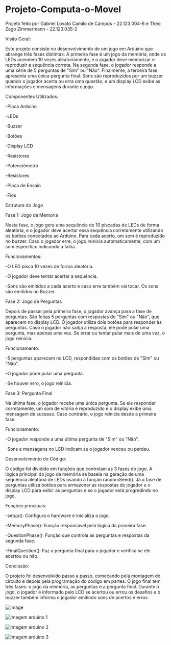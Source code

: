# Projeto-Computa-o-Movel

Projeto feito por Gabriel Lovato Camilo de Campos - 22.123.004-8 e Theo Zago Zimmermann - 22.123.035-2

Visão Geral:

Este projeto consiste no desenvolvimento de um jogo em Arduino que abrange três fases distintas. A primeira fase é um jogo da memória, onde os LEDs acendem 10 vezes aleatoriamente, e o jogador deve memorizar e reproduzir a sequência correta. Na segunda fase, o jogador responde a uma série de 5 perguntas de "Sim" ou "Não". Finalmente, a terceira fase apresenta uma única pergunta final. Sons são reproduzidos por um buzzer quando o jogador acerta ou erra uma questão, e um display LCD exibe as informações e mensagens durante o jogo.

Componentes Utilizados:

-Placa Arduino

-LEDs

-Buzzer

-Botões

-Display LCD

-Resistores

-Potenciômetro

-Resistores

-Placa de Ensaio

-Fios

Estrutura do Jogo

Fase 1: Jogo da Memoria

Nesta fase, o jogo gera uma sequência de 10 piscadas de LEDs de forma aleatória, e o jogador deve acertar essa sequência corretamente utilizando os botões conectados ao Arduino. Para cada acerto, um som é reproduzido no buzzer. Caso o jogador erre, o jogo reinicia automaticamente, com um som específico indicando a falha.

Funcionamentos:

-O LED pisca 10 vezes de forma aleatória.

-O jogador deve tentar acertar a sequência.

-Sons são emitidos a cada acerto e caso erre também vai tocar. Os sons são emitidos no Buzzer.


Fase 2: Jogo de Perguntas

Depois de passar pela primeira fase, o jogador avança para a fase de perguntas. São feitas 5 perguntas com respostas de "Sim" ou "Não", que aparecem no display LCD. O jogador utiliza dois botões para responder às perguntas. Caso o jogador não saiba a resposta, ele pode pular uma pergunta, mas apenas uma vez. Se errar ou tentar pular mais de uma vez, o jogo reinicia.

Funcionamento:

-5 perguntas aparecem no LCD, respondidas com os botões de "Sim" ou "Não".

-O jogador pode pular uma pergunta.

-Se houver erro, o jogo reinicia.

Fase 3: Pergunta Final

Na última fase, o jogador recebe uma única pergunta. Se ele responder corretamente, um som de vitória é reproduzido e o display exibe uma mensagem de sucesso. Caso contrário, o jogo reinicia desde a primeira fase.

Funcionamento:

-O jogador responde a uma última pergunta de "Sim" ou "Não".

-Sons e mensagens no LCD indicam se o jogador venceu ou perdeu.

Desenvolvimento do Código:

O código foi dividido em funções que controlam as 3 fases do jogo. A lógica principal do jogo da memória se baseia na geração de uma sequência aleatória de LEDs usando a função randomSeed(). Já a fase de perguntas utiliza botões para armazenar as respostas do jogador e o display LCD para exibir as perguntas e se o jogador está progredindo no jogo.

Funções principais:

-setup(): Configura o hardware e inicializa o jogo.

-MemoryPhase(): Função responsável pela lógica da primeira fase.

-QuestionPhase(): Função que controla as perguntas e respostas da segunda fase.

-FinalQuestion(): Faz a pergunta final para o jogador e verifica se ele acertou ou não.

Conclusão:

O projeto foi desenvolvido passo a passo, começando pela montagem do circuito e depois pela programação do código em partes. O jogo final tem três fases: o jogo da memória, as perguntas e a pergunta final. Durante o jogo, o jogador é informado pelo LCD se acertou ou errou os desafios e o buzzer também informa o jogador emitindo sons de acertos e erros.

![image](https://github.com/user-attachments/assets/f251305e-b6f1-4b75-9336-0ad910f4345b)

![Imagem arduino 1](https://github.com/user-attachments/assets/7ac2ab5e-bf32-409a-a419-72b19bcd777b)

![Imagem arduino 2](https://github.com/user-attachments/assets/2a8bc8e3-c3a8-494e-860a-83ee1e726922)

![Imagem arduino 3](https://github.com/user-attachments/assets/3174a96e-9d65-4539-bc56-96784c7deab3)


